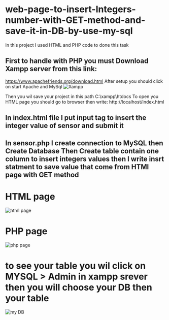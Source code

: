 # web-page-to-insert-Integers-number-with-GET-method-and-save-it-in-DB-by-use-my-sql
In this project I used HTML and PHP code to done this task 
## First to handle with PHP you must Download Xampp server from this link:
https://www.apachefriends.org/download.html
After setup you should click on start Apache and MySql
![Xampp](https://user-images.githubusercontent.com/108132445/181941150-4e4eb025-e944-491e-844e-6b7b77ae3dac.PNG)

Then you wil save your project in this path C:\xampp\htdocs 
To open you HTML page you should go to browser then write:
http://localhost/index.html
## In index.html file I put input tag to insert the integer value of sensor and submit it
## In sensor.php I create connection to MySQL then Create Database Then Create table contain one column to insert integers values then I write insrt statment to save value that come from HTMl page with GET method 
# HTML page
![html page](https://user-images.githubusercontent.com/108132445/181946950-3b56c9dd-13fa-425d-9d87-b0ff2dbeb321.PNG)
# PHP page
![php page](https://user-images.githubusercontent.com/108132445/181947311-efd90f91-888a-4fa2-92b5-51c81ba06a32.PNG)
# to see your table you wil click on MYSQL > Admin  in xampp srever then you will choose your DB then your table 
![my DB](https://user-images.githubusercontent.com/108132445/181950298-98436590-5d4a-436a-832c-e40e75dbdb49.PNG)

